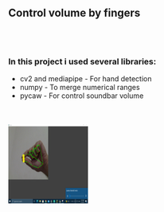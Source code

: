 <h2>Control volume by fingers</h2>
<br />
<br />

<h3>In this project i used several libraries:</h3>

<ul>
  <li>cv2 and mediapipe - For hand detection</li>
  <li>numpy - To merge numerical ranges</li>
  <li>pycaw - For control soundbar volume</li>
</ul>
<br />
<br />
<img src="Images/zero_resized.png" alt="zero" width="160" height="160">
